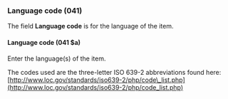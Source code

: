 ### Language code (041)  

The field **Language code** is for the language of the item.

#### Language code (041 $a)

Enter the language(s) of the item.  

The codes used are the three-letter ISO 639-2 abbreviations found
here: [http://www.loc.gov/standards/iso639-2/php/code\_list.php](http://www.loc.gov/standards/iso639-2/php/code_list.php)
